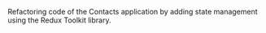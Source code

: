 Refactoring code of the Contacts application by adding state management using the Redux Toolkit library.

